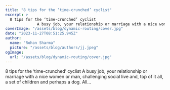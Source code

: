 ```yaml
---
title: "8 tips for the ‘time-crunched’ cyclist"
excerpt: >
  8 tips for the ‘time-crunched’ cyclist
              A busy job, your relationship or marriage with a nice women or man, challenging social live and, top of it all, a set of children and perhaps a dog.
coverImage: "/assets/blog/dynamic-routing/cover.jpg"
date: "2023-11-27T08:51:25.945Z"
author:
  name: "Rohan Sharma"
  picture: "/assets/blog/authors/jj.jpeg"
ogImage:
  url: "/assets/blog/dynamic-routing/cover.jpg"
---
```


8 tips for the ‘time-crunched’ cyclist
            A busy job, your relationship or marriage with a nice women or man, challenging social live and, top of it all, a set of children and perhaps a dog. All...